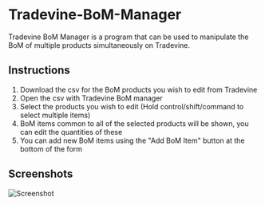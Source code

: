 # Tradevine-BoM-Manager

Tradevine BoM Manager is a program that can be used to manipulate the BoM of multiple products simultaneously on Tradevine.

## Instructions
1. Download the csv for the BoM products you wish to edit from Tradevine
2. Open the csv with Tradevine BoM manager
3. Select the products you wish to edit (Hold control/shift/command to select multiple items)
4. BoM items common to all of the selected products will be shown, you can edit the quantities of these
5. You can add new BoM items using the "Add BoM Item" button at the bottom of the form

## Screenshots

![Screenshot](https://github.cm/Alapwood/Tradevine-BoM-Manager/master/images/screenshot.png)

